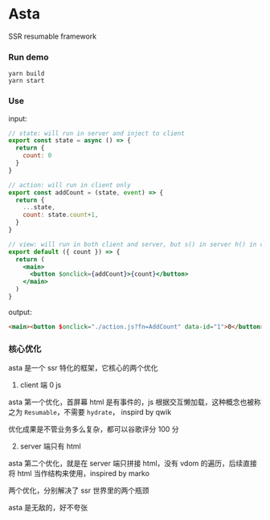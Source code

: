 # Asta

SSR resumable framework

### Run demo

```shell
yarn build
yarn start
```

### Use

input:
```jsx
// state: will run in server and inject to client
export const state = async () => {
  return {
    count: 0
  }
}

// action: will run in client only
export const addCount = (state, event) => {
  return {
    ...state,
    count: state.count+1,
  }
}

// view: will run in both client and server, but s() in server h() in client 
export default ({ count }) => {
  return (
    <main>
      <button $onclick={addCount}>{count}</button>
    </main>
  )
}

```
output:

```html
<main><button $onclick="./action.js?fn=AddCount" data-id="1">0</button></main>
```

### 核心优化

asta 是一个 ssr 特化的框架，它核心的两个优化

1. client 端 0 js

asta 第一个优化，首屏幕 html 是有事件的，js 根据交互懒加载，这种概念也被称之为 `Resumable`，不需要 `hydrate`， inspird by qwik

优化成果是不管业务多么复杂，都可以谷歌评分 100 分

2. server 端只有 html

asta 第二个优化，就是在 server 端只拼接 html，没有 vdom 的遍历，后续直接将 html 当作结构来使用，inspired by marko

两个优化，分别解决了 ssr 世界里的两个瓶颈

asta 是无敌的，好不夸张
